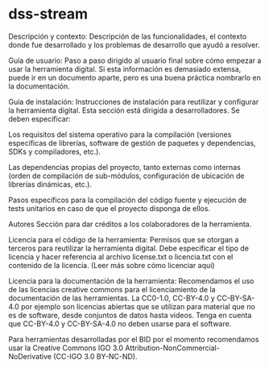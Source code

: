 # dss-stream

Descripción y contexto: Descripción de las funcionalidades, el contexto donde fue desarrollado y los problemas de desarrollo que ayudó a resolver.

Guía de usuario: Paso a paso dirigido al usuario final sobre cómo empezar a usar la herramienta digital. Si esta información es demasiado extensa, puede ir en un documento aparte, pero es una buena práctica nombrarlo en la documentación.

Guía de instalación: Instrucciones de instalación para reutilizar y configurar la herramienta digital. Esta sección está dirigida a desarrolladores. Se deben especificar:

Los requisitos del sistema operativo para la compilación (versiones específicas de librerías, software de gestión de paquetes y dependencias, SDKs y compiladores, etc.).

Las dependencias propias del proyecto, tanto externas como internas (orden de compilación de sub-módulos, configuración de ubicación de librerías dinámicas, etc.).

Pasos específicos para la compilación del código fuente y ejecución de tests unitarios en caso de que el proyecto disponga de ellos.

Autores Sección para dar créditos a los colaboradores de la herramienta.

Licencia para el código de la herramienta: Permisos que se otorgan a terceros para reutilizar la herramienta digital. Debe especificar el tipo de licencia y hacer referencia al archivo license.txt o licencia.txt con el contenido de la licencia. (Leer más sobre cómo licenciar aquí)

Licencia para la documentación de la herramienta: Recomendamos el uso de las licencias creative commons para el licenciamiento de la documentación de las herramientas. La CC0-1.0, CC-BY-4.0 y CC-BY-SA-4.0 por ejemplo son licencias abiertas que se utilizan para material que no es de software, desde conjuntos de datos hasta videos. Tenga en cuenta que CC-BY-4.0 y CC-BY-SA-4.0 no deben usarse para el software.

Para herramientas desarrolladas por el BID por el momento recomendamos usar la Creative Commons IGO 3.0 Attribution-NonCommercial-NoDerivative (CC-IGO 3.0 BY-NC-ND).
